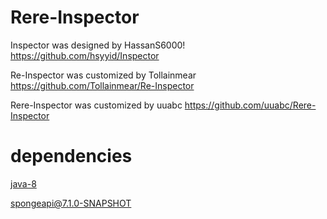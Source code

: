# Rere-Inspector
Inspector was designed by HassanS6000! https://github.com/hsyyid/Inspector

Re-Inspector was customized by Tollainmear https://github.com/Tollainmear/Re-Inspector

Rere-Inspector was customized by uuabc https://github.com/uuabc/Rere-Inspector

# dependencies

[java-8](http://www.oracle.com/technetwork/java/javase/downloads/jdk8-downloads-2133151.html)

[spongeapi@7.1.0-SNAPSHOT](https://www.spongepowered.org/)
